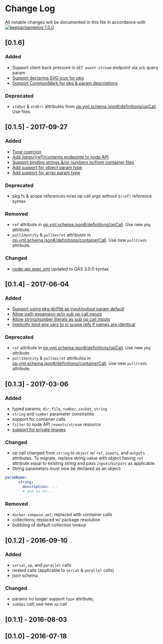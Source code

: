# Change Log

All notable changes will be documented in this file in accordance with
[![keepachangelog 1.0.0](https://img.shields.io/badge/keepachangelog-1.0.0-brightgreen.svg)](http://keepachangelog.com/en/1.0.0/)

## \[0.1.6]

### Added

- Support client back pressure in `GET event-stream` endpoint via `ack`
  query param
- [Support declaring SVG icon for pkg](https://github.com/opspec-io/spec/issues/139)
- [Support CommonMark for pkg & param descriptions](https://github.com/opspec-io/spec/issues/174)

### Deprecated

- `stdOut` & `stdErr` attributes from
  [op.yml.schema.json#/definitions/opCall](spec/op.yml.schema.json#/definitions/containerCall).
  Use files.

## \[0.1.5] - 2017-09-27

### Added

- [Type coercion](https://github.com/opspec-io/spec/issues/165)
- [Add /pkgs/{ref}/contents endpoints to node API](https://github.com/opspec-io/spec/issues/132)
- [Support binding strings &/or numbers to/from container files](https://github.com/opspec-io/spec/issues/131)
- [Add support for object param type](https://github.com/opspec-io/spec/issues/65)
- [Add support for array param type](https://github.com/opspec-io/spec/issues/160)

### Deprecated

- pkg fs & scope references in/as op call args without `$(ref)`
  reference syntax

### Removed

- `ref` attribute in
  [op.yml.schema.json#/definitions/opCall](spec/op.yml.schema.json#/definitions/opCall).
  Use new `pkg` attribute.
- `pullIdentity` & `pullSecret` attributes in
  [op.yml.schema.json#/definitions/containerCall](spec/op.yml.schema.json#/definitions/containerCall).
  Use new `pullCreds` attribute.

### Changed

- [node-api.spec.yml](spec/node-api.spec.yml) updated to OAS 3.0.0
  syntax


## \[0.1.4] - 2017-06-04

### Added

- [Support using pkg dir/file as input/output param default](https://github.com/opspec-io/spec/issues/127)
- [Allow path expansion w/in sub op call inputs](https://github.com/opspec-io/spec/issues/120)
- [Allow string/number literals as sub op call inputs](https://github.com/opspec-io/spec/issues/121)
- [Implicitly bind env vars to in scope refs if names are identical](https://github.com/opspec-io/spec/issues/117)

### Deprecated

- `ref` attribute in
  [op.yml.schema.json#/definitions/opCall](spec/op.yml.schema.json#/definitions/opCall).
  Use new `pkg` attribute.
- `pullIdentity` & `pullSecret` attributes in
  [op.yml.schema.json#/definitions/containerCall](spec/op.yml.schema.json#/definitions/containerCall).
  Use new `pullCreds` attribute.

## \[0.1.3] - 2017-03-06

### Added

- typed params; `dir`, `file`, `number`, `socket`, `string`
- `string` and `number` parameter constraints
- support for container calls
- `filter` to node API `/events/stream` resource
- [support for private images](https://github.com/opspec-io/spec/issues/71)

### Changed

- op call changed from `string` to `object` w/ `ref`, `inputs`, and
  `outputs` attributes. To migrate, replace string value with object
  having `ref` attribute equal to existing string and pass
  `inputs`/`outputs` as applicable.
- String parameters must now be declared as an object:

```yaml
paramName:
      string:
        description: ...
        # and so on...
```

### Removed

- `docker-compose.yml`; replaced with container calls
- collections; replaced w/ package resolution
- bubbling of default collection lookup

## \[0.1.2] - 2016-09-10

### Added

- `serial`, `op`, and `parallel` calls
- nested calls (applicable to `serial` & `parallel` calls)
- json schema

### Changed

- params no longer support `type` attribute;
- `subOps` call; use new `op` call

## \[0.1.1] - 2016-08-03

## \[0.1.0] - 2016-07-18

